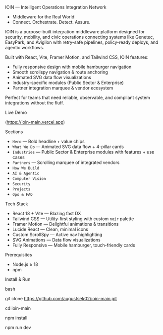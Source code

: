 IOIN — Intelligent Operations Integration Network

- Middleware for the Real World  
- Connect. Orchestrate. Detect. Assure.

IOIN is a purpose-built integration middleware platform designed for security, mobility, and civic operations connecting systems like Genetec, EasyPark, and Avigilon with retry-safe pipelines, policy-ready deploys, and agentic workflows.

Built with React, Vite, Framer Motion, and Tailwind CSS, IOIN features:

- Fully responsive design with mobile hamburger navigation
- Smooth scrollspy navigation & route anchoring
- Animated SVG data flow visualizations
- Industry-specific modules (Public Sector & Enterprise)
- Partner integration marquee & vendor ecosystem

Perfect for teams that need reliable, observable, and compliant system integrations  without the fluff.


Live Demo

(https://ioin-main.vercel.app) 


Sections

- `Hero` — Bold headline + value chips
- `What We Do` — Animated SVG data flow + 4-pillar cards
- `Industries` — Public Sector & Enterprise modules with features + use cases
- `Partners` — Scrolling marquee of integrated vendors
- `How We Build` 
- `AI & Agentic`
- `Computer Vision` 
- `Security` 
- `Projects`
- `Ops & FAQ`



Tech Stack

- React 18 + Vite — Blazing fast DX
- Tailwind CSS — Utility-first styling with custom `noir` palette
- Framer Motion — Delightful animations & transitions
- Lucide React — Clean, minimal icons
- Custom ScrollSpy — Active nav highlighting
- SVG Animations — Data flow visualizations
- Fully Responsive — Mobile hamburger, touch-friendly cards


Prerequisites

- Node.js ≥ 18
- npm 

Install & Run

bash

git clone https://github.com/augustsek02/ioin-main.git

cd ioin-main

npm install

npm run dev
